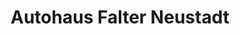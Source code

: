 ---
title: "Autohaus Falter Neustadt"
url: /neustadt-an-der-weinstrasse/autohaus-falter-neustadt/
shop: Autohaus
---